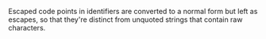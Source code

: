 Escaped code points in identifiers are converted to a normal form but left as
escapes, so that they're distinct from unquoted strings that contain raw
characters.
